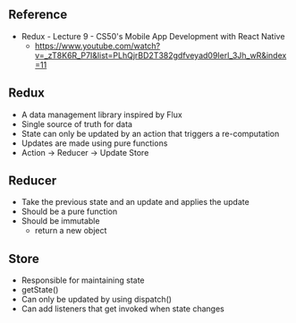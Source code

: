 ## Reference
- Redux - Lecture 9 - CS50's Mobile App Development with React Native
    - https://www.youtube.com/watch?v=_zT8K6R_P7I&list=PLhQjrBD2T382gdfveyad09Ierl_3Jh_wR&index=11


## Redux
- A data management library inspired by Flux
- Single source of truth for data
- State can only be updated by an action that triggers a re-computation
- Updates are made using pure functions
- Action -> Reducer -> Update Store

## Reducer
- Take the previous state and an update and applies the update
- Should be a pure function
- Should be immutable
    - return a new object

## Store
- Responsible for maintaining state
- getState()
- Can only be updated by using dispatch()
- Can add listeners that get invoked when state changes

##